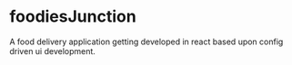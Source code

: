 # foodiesJunction
A food delivery application getting developed in react based upon config driven ui development.
